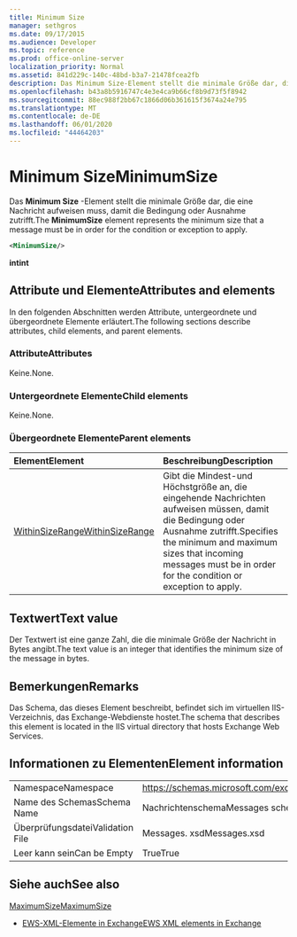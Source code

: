 ```yaml
---
title: Minimum Size
manager: sethgros
ms.date: 09/17/2015
ms.audience: Developer
ms.topic: reference
ms.prod: office-online-server
localization_priority: Normal
ms.assetid: 841d229c-140c-48bd-b3a7-21478fcea2fb
description: Das Minimum Size-Element stellt die minimale Größe dar, die eine Nachricht aufweisen muss, damit die Bedingung oder Ausnahme zutrifft.
ms.openlocfilehash: b43a8b5916747c4e3e4ca9b66cf8b9d73f5f8942
ms.sourcegitcommit: 88ec988f2bb67c1866d06b361615f3674a24e795
ms.translationtype: MT
ms.contentlocale: de-DE
ms.lasthandoff: 06/01/2020
ms.locfileid: "44464203"
---
```

# <a name="minimumsize"></a><span data-ttu-id="89149-103">Minimum Size</span><span class="sxs-lookup"><span data-stu-id="89149-103">MinimumSize</span></span>

<span data-ttu-id="89149-104">Das **Minimum Size** -Element stellt die minimale Größe dar, die eine Nachricht aufweisen muss, damit die Bedingung oder Ausnahme zutrifft.</span><span class="sxs-lookup"><span data-stu-id="89149-104">The **MinimumSize** element represents the minimum size that a message must be in order for the condition or exception to apply.</span></span> 
  
```XML
<MinimumSize/>
```

 <span data-ttu-id="89149-105">**int**</span><span class="sxs-lookup"><span data-stu-id="89149-105">**int**</span></span>
## <a name="attributes-and-elements"></a><span data-ttu-id="89149-106">Attribute und Elemente</span><span class="sxs-lookup"><span data-stu-id="89149-106">Attributes and elements</span></span>

<span data-ttu-id="89149-107">In den folgenden Abschnitten werden Attribute, untergeordnete und übergeordnete Elemente erläutert.</span><span class="sxs-lookup"><span data-stu-id="89149-107">The following sections describe attributes, child elements, and parent elements.</span></span>
  
### <a name="attributes"></a><span data-ttu-id="89149-108">Attribute</span><span class="sxs-lookup"><span data-stu-id="89149-108">Attributes</span></span>

<span data-ttu-id="89149-109">Keine.</span><span class="sxs-lookup"><span data-stu-id="89149-109">None.</span></span>
  
### <a name="child-elements"></a><span data-ttu-id="89149-110">Untergeordnete Elemente</span><span class="sxs-lookup"><span data-stu-id="89149-110">Child elements</span></span>

<span data-ttu-id="89149-111">Keine.</span><span class="sxs-lookup"><span data-stu-id="89149-111">None.</span></span>
  
### <a name="parent-elements"></a><span data-ttu-id="89149-112">Übergeordnete Elemente</span><span class="sxs-lookup"><span data-stu-id="89149-112">Parent elements</span></span>

|<span data-ttu-id="89149-113">**Element**</span><span class="sxs-lookup"><span data-stu-id="89149-113">**Element**</span></span>|<span data-ttu-id="89149-114">**Beschreibung**</span><span class="sxs-lookup"><span data-stu-id="89149-114">**Description**</span></span>|
|:-----|:-----|
|[<span data-ttu-id="89149-115">WithinSizeRange</span><span class="sxs-lookup"><span data-stu-id="89149-115">WithinSizeRange</span></span>](withinsizerange.md) <br/> |<span data-ttu-id="89149-116">Gibt die Mindest-und Höchstgröße an, die eingehende Nachrichten aufweisen müssen, damit die Bedingung oder Ausnahme zutrifft.</span><span class="sxs-lookup"><span data-stu-id="89149-116">Specifies the minimum and maximum sizes that incoming messages must be in order for the condition or exception to apply.</span></span>  <br/> |
   
## <a name="text-value"></a><span data-ttu-id="89149-117">Textwert</span><span class="sxs-lookup"><span data-stu-id="89149-117">Text value</span></span>

<span data-ttu-id="89149-118">Der Textwert ist eine ganze Zahl, die die minimale Größe der Nachricht in Bytes angibt.</span><span class="sxs-lookup"><span data-stu-id="89149-118">The text value is an integer that identifies the minimum size of the message in bytes.</span></span>
  
## <a name="remarks"></a><span data-ttu-id="89149-119">Bemerkungen</span><span class="sxs-lookup"><span data-stu-id="89149-119">Remarks</span></span>

<span data-ttu-id="89149-120">Das Schema, das dieses Element beschreibt, befindet sich im virtuellen IIS-Verzeichnis, das Exchange-Webdienste hostet.</span><span class="sxs-lookup"><span data-stu-id="89149-120">The schema that describes this element is located in the IIS virtual directory that hosts Exchange Web Services.</span></span>
  
## <a name="element-information"></a><span data-ttu-id="89149-121">Informationen zu Elementen</span><span class="sxs-lookup"><span data-stu-id="89149-121">Element information</span></span>

|||
|:-----|:-----|
|<span data-ttu-id="89149-122">Namespace</span><span class="sxs-lookup"><span data-stu-id="89149-122">Namespace</span></span>  <br/> |https://schemas.microsoft.com/exchange/services/2006/messages  <br/> |
|<span data-ttu-id="89149-123">Name des Schemas</span><span class="sxs-lookup"><span data-stu-id="89149-123">Schema Name</span></span>  <br/> |<span data-ttu-id="89149-124">Nachrichtenschema</span><span class="sxs-lookup"><span data-stu-id="89149-124">Messages schema</span></span>  <br/> |
|<span data-ttu-id="89149-125">Überprüfungsdatei</span><span class="sxs-lookup"><span data-stu-id="89149-125">Validation File</span></span>  <br/> |<span data-ttu-id="89149-126">Messages. xsd</span><span class="sxs-lookup"><span data-stu-id="89149-126">Messages.xsd</span></span>  <br/> |
|<span data-ttu-id="89149-127">Leer kann sein</span><span class="sxs-lookup"><span data-stu-id="89149-127">Can be Empty</span></span>  <br/> |<span data-ttu-id="89149-128">True</span><span class="sxs-lookup"><span data-stu-id="89149-128">True</span></span>  <br/> |
   
## <a name="see-also"></a><span data-ttu-id="89149-129">Siehe auch</span><span class="sxs-lookup"><span data-stu-id="89149-129">See also</span></span>



[<span data-ttu-id="89149-130">MaximumSize</span><span class="sxs-lookup"><span data-stu-id="89149-130">MaximumSize</span></span>](maximumsize.md)


- [<span data-ttu-id="89149-131">EWS-XML-Elemente in Exchange</span><span class="sxs-lookup"><span data-stu-id="89149-131">EWS XML elements in Exchange</span></span>](ews-xml-elements-in-exchange.md)

